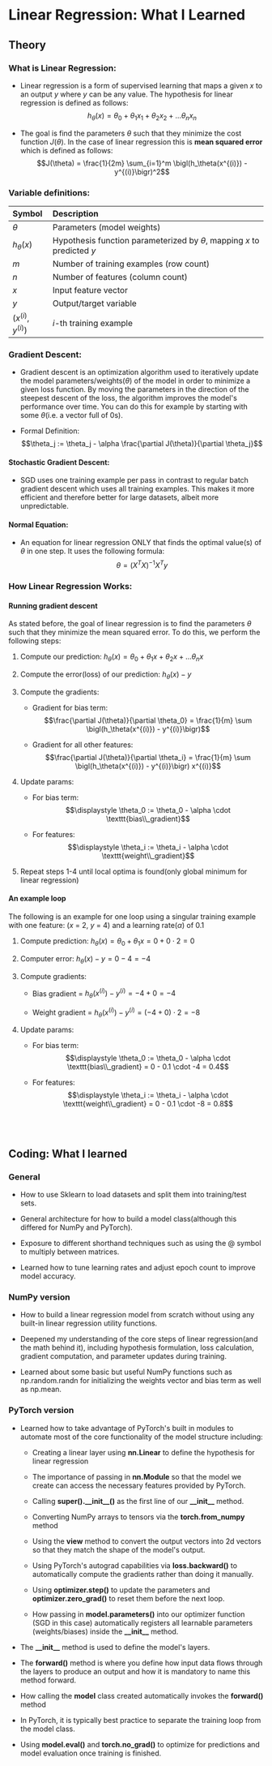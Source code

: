 # Linear Regression: What I Learned

## Theory

### What is Linear Regression:

- Linear regression is a form of supervised learning that maps a given
  $x$ to an output $y$ where $y$ can be any value. The hypothesis for
  linear regression is defined as follows:
  $$h_{\theta}(x) = \theta_0 + {\theta_1}{x_1} + {\theta_2}{x_2} + \dots            {\theta_n}x_n$$

- The goal is find the parameters $\theta$ such that they minimize the
  cost function $J(\theta)$. In the case of linear regression this is
  **mean squared error** which is defined as follows:
  $$J(\theta) = \frac{1}{2m} \sum_{i=1}^m \bigl(h_\theta(x^{(i)}) - y^{(i)}\bigr)^2$$

### Variable definitions:

| Symbol             | Description                                                     |
|:-------------------|:----------------------------------------------------------------|
| $\theta$           | Parameters (model weights)                                      |
| $h_{\theta}(x)$    | Hypothesis function parameterized by $\theta$, mapping $x$ to predicted $y$ |
| $m$                | Number of training examples (row count)                        |
| $n$                | Number of features (column count)                              |
| $x$                | Input feature vector                                            |
| $y$                | Output/target variable                                          |
| $(x^{(i)}, y^{(i)})$| $i$-th training example                                        |


### Gradient Descent:

- Gradient descent is an optimization algorithm used to iteratively
  update the model parameters/weights($\theta$) of the model in order to
  minimize a given loss function. By moving the parameters in the
  direction of the steepest descent of the loss, the algorithm improves
  the model's performance over time. You can do this for example by
  starting with some $\theta$(i.e. a vector full of 0s).

- Formal Definition:
  $$\theta_j := \theta_j - \alpha \frac{\partial J(\theta)}{\partial \theta_j}$$

#### Stochastic Gradient Descent:

- SGD uses one training example per pass in contrast to regular batch
  gradient descent which uses all training examples. This makes it more
  efficient and therefore better for large datasets, albeit more
  unpredictable.

#### Normal Equation:

- An equation for linear regression ONLY that finds the optimal value(s)
  of $\theta$ in one step. It uses the following formula:
  $$\theta = (X^{T}X)^{-1}X^{T}y$$

### How Linear Regression Works:

#### Running gradient descent

As stated before, the goal of linear regression is to find the
parameters $\theta$ such that they minimize the mean squared error. To
do this, we perform the following steps:

1.  Compute our prediction:
    $h_\theta(x) = \theta_0 + \theta_1x + \theta_2x + \dots \theta_nx$

2.  Compute the error(loss) of our prediction: $h_\theta(x) - y$

3.  Compute the gradients:

    - Gradient for bias term:
      $$\frac{\partial J(\theta)}{\partial \theta_0} = \frac{1}{m} \sum \bigl(h_\theta(x^{(i)}) - y^{(i)}\bigr)$$

    - Gradient for all other features:
      $$\frac{\partial J(\theta)}{\partial \theta_i} = \frac{1}{m} \sum \bigl(h_\theta(x^{(i)}) - y^{(i)}\bigr) x^{(i)}$$

4.  Update params:

    - For bias term:
      $$\displaystyle \theta_0 := \theta_0 - \alpha \cdot \texttt{bias\\_gradient}$$

    - For features:
      $$\displaystyle \theta_i := \theta_i - \alpha \cdot \texttt{weight\\_gradient}$$

5.  Repeat steps 1-4 until local optima is found(only global minimum for
    linear regression)

#### An example loop

The following is an example for one loop using a singular training
example with one feature: ($x$ = 2, $y$ = 4) and a learning
rate($\alpha$) of 0.1

1.  Compute prediction:
    $h_\theta(x) = \theta_0 + \theta_1x = 0 + 0 \cdot 2 = 0$

2.  Computer error: $h_\theta(x) - y = 0 - 4 = -4$

3.  Compute gradients:

    - Bias gradient = $h_\theta(x^{(i)}) - y^{(i)} = -4 + 0 = -4$

    - Weight gradient =
      $h_\theta(x^{(i)}) - y^{(i)} = (-4 + 0) \cdot 2 = -8$

4.  Update params:

    - For bias term:
      $$\displaystyle \theta_0 := \theta_0 - \alpha \cdot \texttt{bias\\_gradient} = 0 - 0.1 \cdot -4 = 0.4$$

    - For features:
      $$\displaystyle \theta_i := \theta_i - \alpha \cdot \texttt{weight\\_gradient} = 0 - 0.1 \cdot -8 = 0.8$$




  <br></br>

## Coding: What I learned

### General

- How to use Sklearn to load datasets and split them into training/test
  sets.

- General architecture for how to build a model class(although this
  differed for NumPy and PyTorch).

- Exposure to different shorthand techniques such as using the @ symbol
  to multiply between matrices.

- Learned how to tune learning rates and adjust epoch count to improve
  model accuracy.

### NumPy version

- How to build a linear regression model from scratch without using any
  built-in linear regression utility functions.

- Deepened my understanding of the core steps of linear regression(and
  the math behind it), including hypothesis formulation, loss
  calculation, gradient computation, and parameter updates during
  training.

- Learned about some basic but useful NumPy functions such as
  np.random.randn for initializing the weights vector and bias term as
  well as np.mean.

### PyTorch version

- Learned how to take advantage of PyTorch's built in modules to
  automate most of the core functionality of the model structure
  including:

  - Creating a linear layer using **nn.Linear** to define the hypothesis
    for linear regression

  - The importance of passing in **nn.Module** so that the model we
    create can access the necessary features provided by PyTorch.

  - Calling **super().\_\_init\_\_()** as the first line of our
    **\_\_init\_\_** method.

  - Converting NumPy arrays to tensors via the **torch.from_numpy**
    method

  - Using the **view** method to convert the output vectors into 2d
    vectors so that they match the shape of the model's output.

  - Using PyTorch's autograd capabilities via **loss.backward()** to\
    automatically compute the gradients rather than doing it manually.

  - Using **optimizer.step()** to update the parameters and
    **optimizer.zero_grad()** to reset them before the next loop.

  - How passing in **model.parameters()** into our optimizer function
    (SGD in this case) automatically registers all learnable parameters
    (weights/biases) inside the **\_\_init\_\_** method.

- The **\_\_init\_\_** method is used to define the model's layers.

- The **forward()** method is where you define how input data flows
  through the layers to produce an output and how it is mandatory to
  name this method forward.

- How calling the **model** class created automatically invokes the
  **forward()** method

- In PyTorch, it is typically best practice to separate the training
  loop from the model class.

- Using **model.eval()** and **torch.no_grad()** to optimize for
  predictions and model evaluation once training is finished.









